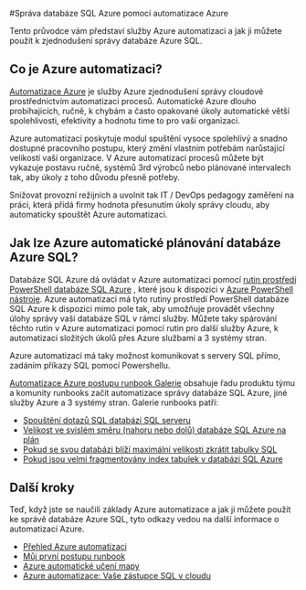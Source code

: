 <properties
    pageTitle="Správa databáze SQL Azure pomocí Azure automatizace | Microsoft Azure"
    description="Informace o použití služby Azure automatizaci ke správě databáze Azure SQL ve velkém měřítku."
    services="sql-database, automation"
    documentationCenter=""
    authors="jodoglevy"
    manager="jhubbard"
    editor="monicar"/>

<tags
    ms.service="sql-database"
    ms.workload="data-management"
    ms.tgt_pltfrm="na"
    ms.devlang="na"
    ms.topic="article"
    ms.date="05/26/2016"
    ms.author="jolevy"/>



#<a name="managing-azure-sql-databases-using-azure-automation"></a>Správa databáze SQL Azure pomocí automatizace Azure

Tento průvodce vám představí služby Azure automatizaci a jak ji můžete použít k zjednodušení správy databáze Azure SQL.


## <a name="what-is-azure-automation"></a>Co je Azure automatizaci?

[Automatizace Azure](https://azure.microsoft.com/services/automation/) je služby Azure zjednodušení správy cloudové prostřednictvím automatizaci procesů. Automatické Azure dlouho probíhajících, ručně, k chybám a často opakované úkoly automatické větší spolehlivosti, efektivity a hodnotu time to pro vaši organizaci.

Azure automatizaci poskytuje modul spuštění vysoce spolehlivý a snadno dostupné pracovního postupu, který změní vlastním potřebám narůstající velikostí vaší organizace. V Azure automatizaci procesů můžete být vykazuje postavu ručně, systémů 3rd výrobců nebo plánované intervalech tak, aby úkoly z toho důvodu přesně potřeby.

Snižovat provozní režijních a uvolnit tak IT / DevOps pedagogy zaměření na práci, která přidá firmy hodnota přesunutím úkoly správy cloudu, aby automaticky spouštět Azure automatizaci.


## <a name="how-can-azure-automation-help-manage-azure-sql-databases"></a>Jak lze Azure automatické plánování databáze Azure SQL?

Databáze SQL Azure dá ovládat v Azure automatizaci pomocí [rutin prostředí PowerShell databáze SQL Azure](https://msdn.microsoft.com/library/dn546723.aspx) , které jsou k dispozici v [Azure PowerShell nástroje](https://msdn.microsoft.com/library/azure/jj156055.aspx). Azure automatizaci má tyto rutiny prostředí PowerShell databáze SQL Azure k dispozici mimo pole tak, aby umožňuje provádět všechny úlohy správy vaší databáze SQL v rámci služby. Můžete taky spárování těchto rutin v Azure automatizaci pomocí rutin pro další služby Azure, k automatizaci složitých úkolů přes Azure službami a 3 systémy stran.

Azure automatizaci má taky možnost komunikovat s servery SQL přímo, zadáním příkazy SQL pomocí Powershellu.

[Automatizace Azure postupu runbook Galerie](https://azure.microsoft.com/blog/2014/10/07/introducing-the-azure-automation-runbook-gallery/) obsahuje řadu produktu týmu a komunity runbooks začít automatizace správy databáze SQL Azure, jiné služby Azure a 3 systémy stran. Galerie runbooks patří:

 * [Spouštění dotazů SQL databázi SQL serveru](https://gallery.technet.microsoft.com/scriptcenter/How-to-use-a-SQL-Command-be77f9d2)
 * [Velikost ve svislém směru (nahoru nebo dolů) databáze SQL Azure na plán](https://gallery.technet.microsoft.com/scriptcenter/Azure-SQL-Database-e957354f)
 * [Pokud se svou databázi blíží maximální velikosti zkrátit tabulky SQL](https://gallery.technet.microsoft.com/scriptcenter/Azure-Automation-Your-SQL-30f8736b)
 * [Pokud jsou velmi fragmentovány index tabulek v databázi SQL Azure](https://gallery.technet.microsoft.com/scriptcenter/Indexes-tables-in-an-Azure-73a2a8ea)

## <a name="next-steps"></a>Další kroky

Teď, když jste se naučili základy Azure automatizace a jak ji můžete použít ke správě databáze Azure SQL, tyto odkazy vedou na další informace o automatizaci Azure.

- [Přehled Azure automatizaci](../automation/automation-intro.md)
- [Můj první postupu runbook](../automation/automation-first-runbook-graphical.md)
- [Azure automatické učení mapy](https://azure.microsoft.com/documentation/learning-paths/automation/)
- [Azure automatizace: Vaše zástupce SQL v cloudu](https://azure.microsoft.com/blog/2014/06/26/azure-automation-your-sql-agent-in-the-cloud/) 
 
